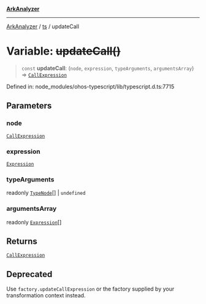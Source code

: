 [**ArkAnalyzer**](../../../../README.md)

***

[ArkAnalyzer](../../../../globals.md) / [ts](../README.md) / updateCall

# Variable: ~~updateCall()~~

> `const` **updateCall**: (`node`, `expression`, `typeArguments`, `argumentsArray`) => [`CallExpression`](../interfaces/CallExpression.md)

Defined in: node\_modules/ohos-typescript/lib/typescript.d.ts:7715

## Parameters

### node

[`CallExpression`](../interfaces/CallExpression.md)

### expression

[`Expression`](../interfaces/Expression.md)

### typeArguments

readonly [`TypeNode`](../interfaces/TypeNode.md)[] | `undefined`

### argumentsArray

readonly [`Expression`](../interfaces/Expression.md)[]

## Returns

[`CallExpression`](../interfaces/CallExpression.md)

## Deprecated

Use `factory.updateCallExpression` or the factory supplied by your transformation context instead.
